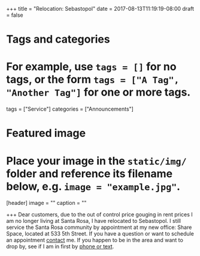 +++
title = "Relocation: Sebastopol"
date = 2017-08-13T11:19:19-08:00
draft = false

# Tags and categories
# For example, use `tags = []` for no tags, or the form `tags = ["A Tag", "Another Tag"]` for one or more tags.
tags = ["Service"]
categories = ["Announcements"]

# Featured image
# Place your image in the `static/img/` folder and reference its filename below, e.g. `image = "example.jpg"`.
[header]
image = ""
caption = ""

+++
Dear customers, due to the out of control price gouging in rent prices I am no longer living at Santa Rosa, I have relocated to Sebastopol. I still service the Santa Rosa community by appointment at my new office: Share Space, located at 533 5th Street. If you have a question or want to schedule an appointment [contact](/#contact) me.  If you happen to be in the area and want to drop by, see if I am in first by [phone or text](/#contact).